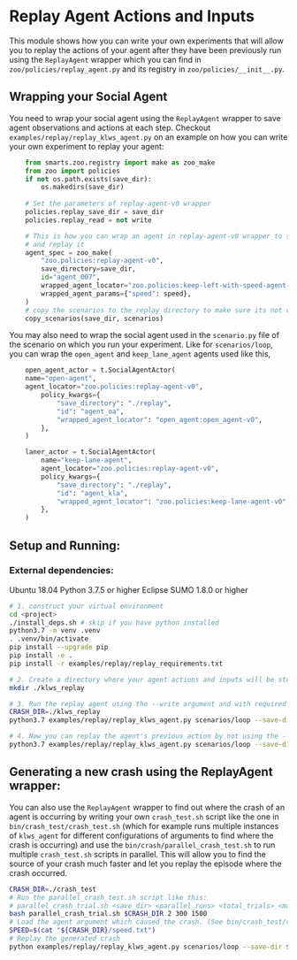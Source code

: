 # Replay Agent Actions and Inputs
This module shows how you can write your own experiments that will allow you to replay the actions of your agent after they have been previously run using the `ReplayAgent` wrapper which you can find in `zoo/policies/replay_agent.py` and its registry in `zoo/policies/__init__.py`. 

## Wrapping your Social Agent
You need to wrap your social agent using the `ReplayAgent` wrapper to save agent observations and actions at each step.
Checkout `examples/replay/replay_klws_agent.py` on an example on how you can write your own experiment to replay your agent:
```python
    from smarts.zoo.registry import make as zoo_make
    from zoo import policies
    if not os.path.exists(save_dir):
        os.makedirs(save_dir)
    
    # Set the parameters of replay-agent-v0 wrapper
    policies.replay_save_dir = save_dir
    policies.replay_read = not write

    # This is how you can wrap an agent in replay-agent-v0 wrapper to store and load its inputs and actions
    # and replay it
    agent_spec = zoo_make(
        "zoo.policies:replay-agent-v0",
        save_directory=save_dir,
        id="agent_007",
        wrapped_agent_locator="zoo.policies:keep-left-with-speed-agent-v0",
        wrapped_agent_params={"speed": speed},
    )
    # copy the scenarios to the replay directory to make sure its not changed while replaying the agent actions
    copy_scenarios(save_dir, scenarios)

```
You may also need to wrap the social agent used in the `scenario.py` file of the scenario on which you run your experiment.
Like for `scenarios/loop`, you can wrap the `open_agent` and `keep_lane_agent` agents used like this, 
```python
    open_agent_actor = t.SocialAgentActor(
    name="open-agent",
    agent_locator="zoo.policies:replay-agent-v0",
        policy_kwargs={
            "save_directory": "./replay",
            "id": "agent_oa",
            "wrapped_agent_locator": "open_agent:open_agent-v0",
        },
    )

    laner_actor = t.SocialAgentActor(
        name="keep-lane-agent",
        agent_locator="zoo.policies:replay-agent-v0",
        policy_kwargs={
            "save_directory": "./replay",
            "id": "agent_kla",
            "wrapped_agent_locator": "zoo.policies:keep-lane-agent-v0",
        },
    )
```
## Setup and Running:
### External dependencies:
Ubuntu 18.04
Python 3.7.5 or higher
Eclipse SUMO 1.8.0 or higher

```bash
# 1. construct your virtual environment
cd <project>
./install_deps.sh # skip if you have python installed
python3.7 -m venv .venv
. .venv/bin/activate
pip install --upgrade pip
pip install -e .
pip install -r examples/replay/replay_requirements.txt

# 2. Create a directory where your agent actions and inputs will be store
mkdir ./klws_replay

# 3. Run the replay agent using the --write argument and with required agent's parameters (Like the klws_agent which requires you to pass in the speed parameter) to store the actions and inputs of agents to CRASH_DIR directory:
CRASH_DIR=./klws_replay
python3.7 examples/replay/replay_klws_agent.py scenarios/loop --save-dir $CRASH_DIR --speed 20 --write --headless

# 4. Now you can replay the agent's previous action by not using the --write to load the observations saved by the wrapper in CRASH_DIR directory:
python3.7 examples/replay/replay_klws_agent.py scenarios/loop --save-dir $CRASH_DIR --speed 20 --headless

```
## Generating a new crash using the ReplayAgent wrapper:
You can also use the `ReplayAgent` wrapper to find out where the crash of an agent is occurring by writing your own `crash_test.sh` script like the one in `bin/crash_test/crash_test.sh` (which for example runs multiple instances of `klws_agent` for different configurations of arguments to find where the crash is occurring) and use the `bin/crash/parallel_crash_test.sh` to run multiple `crash_test.sh` scripts in parallel.
This will allow you to find the source of your crash much faster and let you replay the episode where the crash occurred.

```bash
CRASH_DIR=./crash_test
# Run the parallel_crash_test.sh script like this:
# parallel_crash_trial.sh <save_dir> <parallel_runs> <total_trials> <max_steps_per_trial>
bash parallel_crash_trial.sh $CRASH_DIR 2 300 1500
# Load the agent argument which caused the crash. (See bin/crash_test/crash_test.sh on how speed.txt was created).
SPEED=$(cat "${CRASH_DIR}/speed.txt")
# Replay the generated crash
python examples/replay/replay_klws_agent.py scenarios/loop --save-dir $CRASH_DIR --speed $SPEED --headless
```
